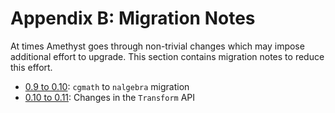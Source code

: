 # Appendix B: Migration Notes

At times Amethyst goes through non-trivial changes which may impose additional effort to upgrade. This section contains migration notes to reduce this effort.

* [0.9 to 0.10](b_migration_notes/cgmath_to_nalgebra.html): `cgmath` to `nalgebra` migration
* [0.10 to 0.11](b_migration_notes/transform_api_changes.html): Changes in the `Transform` API
